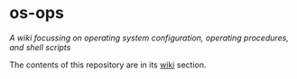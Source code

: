 # os-ops
_A wiki focussing on operating system configuration, operating procedures, and shell scripts_

The contents of this repository are in its [wiki](https://github.com/south-coast-science/os-ops/wiki) section.
